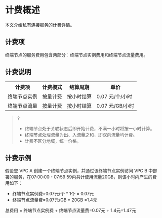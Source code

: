 # 计费概述
本文介绍私有连接服务的计费详情。


## 计费项
终端节点的服务费用包含两部分：终端节点实例费用和终端节点流量费用。
## 计费说明
<table>
<tr>
<th>计费项</th>
<th>计费模式</th>
<th>结算周期</th>
<th>单价</th>
</tr>
<tr>
<td>终端节点实例</td>
<td>按量计费</td>
<td>按小时结算</td>
<td>0.07 元/个/小时</td>
</tr>
<tr>
<td>终端节点流量</td>
<td> 按量计费</td>
<td>按小时结算</td>
<td>0.07 元/GB/小时</td>
</tr>
</table>

>?
>+ 终端节点处于关联状态后即开始计费，不满一小时将按一小时计算。
>+ 终端节点处理流量为出、入流量之和，即双向流量均计费。
>+ 计费不区分地域，统一价格。
>

## 计费示例
假设您 VPC A 创建一个终端节点实例，并通过该终端节点实例访问 VPC B 中部署的服务，在07:00:00 - 07:59:59内共计使用流量20GB，则该小时内产生的费用如下：
- 终端节点实例费=0.07元/个 * 1个 = 0.07元
- 终端节点流量费=0.07元/GB * 20GB =1.4元

总费用 = 终端节点实例费 + 终端节点流量费=0.07元 + 1.4元=1.47元


